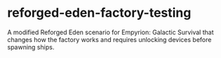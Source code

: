 # reforged-eden-factory-testing
A modified Reforged Eden scenario for Empyrion: Galactic Survival that changes how the factory works and requires unlocking devices before spawning ships.

